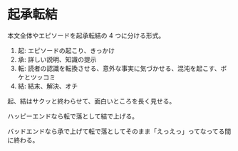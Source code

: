 # 起承転結

本文全体やエピソードを起承転結の 4 つに分ける形式。

1. 起: エピソードの起こり、きっかけ
2. 承: 詳しい説明、知識の提示
3. 転: 読者の認識を転換させる、意外な事実に気づかせる、混沌を起こす、ボケとツッコミ
4. 結: 結末、解決、オチ

起、結はサクッと終わらせて、面白いところを長く見せる。

ハッピーエンドなら転で落として結で上げる。

バッドエンドなら承で上げて転で落としてそのまま「えっえっ」ってなってる間に終わる。
